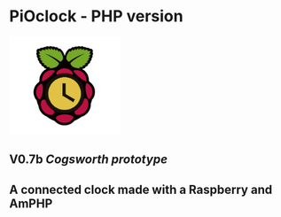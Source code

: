 # PiOclock - PHP version  
<!-- <img src="https://img.shields.io/badge/coverage-50%25-yellowgreen.svg" alt="drawing" width="200"/> -->

<img src="https://raw.githubusercontent.com/thewrath/pyOclock/master/credentials/logo.png" alt="drawing" width="200"/>

## **V0.7b**  *Cogsworth prototype*

## A connected clock made with a Raspberry and AmPHP  
